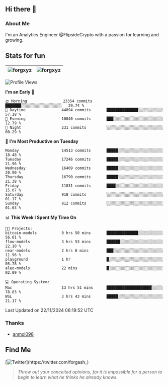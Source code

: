 ## Hi there 👋

### About Me

I'm an Analytics Engineer @FlipsideCrypto with a passion for learning and growing.
  
## Stats for fun

| <img align="center" src="https://github-readme-streak-stats.herokuapp.com/?user=forgxyz&theme=tokyonight" alt="forgxyz" /> | <img align="center" src="https://github-readme-stats.vercel.app/api?username=forgxyz&theme=tokyonight&show_icons=true" alt="forgxyz" /> |
| ------------- |------------- |


<!--START_SECTION:waka-->
![Profile Views](http://img.shields.io/badge/Profile%20Views-0-blue)

**I'm an Early 🐤** 

```text
🌞 Morning                23354 commits       ███████░░░░░░░░░░░░░░░░░░   29.74 % 
🌆 Daytime                44894 commits       ██████████████░░░░░░░░░░░   57.18 % 
🌃 Evening                10040 commits       ███░░░░░░░░░░░░░░░░░░░░░░   12.79 % 
🌙 Night                  231 commits         ░░░░░░░░░░░░░░░░░░░░░░░░░   00.29 % 
```
📅 **I'm Most Productive on Tuesday** 

```text
Monday                   14513 commits       █████░░░░░░░░░░░░░░░░░░░░   18.48 % 
Tuesday                  17246 commits       █████░░░░░░░░░░░░░░░░░░░░   21.96 % 
Wednesday                16409 commits       █████░░░░░░░░░░░░░░░░░░░░   20.90 % 
Thursday                 16790 commits       █████░░░░░░░░░░░░░░░░░░░░   21.38 % 
Friday                   11831 commits       ████░░░░░░░░░░░░░░░░░░░░░   15.07 % 
Saturday                 918 commits         ░░░░░░░░░░░░░░░░░░░░░░░░░   01.17 % 
Sunday                   812 commits         ░░░░░░░░░░░░░░░░░░░░░░░░░   01.03 % 
```


📊 **This Week I Spent My Time On** 

```text
🐱‍💻 Projects: 
bitcoin-models           9 hrs 50 mins       ██████████████░░░░░░░░░░░   56.01 % 
flow-models              3 hrs 53 mins       ██████░░░░░░░░░░░░░░░░░░░   22.10 % 
near-models              2 hrs 6 mins        ███░░░░░░░░░░░░░░░░░░░░░░   11.96 % 
playground               1 hr                █░░░░░░░░░░░░░░░░░░░░░░░░   05.78 % 
aleo-models              22 mins             █░░░░░░░░░░░░░░░░░░░░░░░░   02.09 % 

💻 Operating System: 
Mac                      13 hrs 51 mins      ████████████████████░░░░░   78.83 % 
WSL                      3 hrs 43 mins       █████░░░░░░░░░░░░░░░░░░░░   21.17 % 
```


 Last Updated on 22/11/2024 06:19:52 UTC
<!--END_SECTION:waka-->

### Thanks
 - [anmol098](https://github.com/anmol098/waka-readme-stats/)
  
## Find Me
[![Twitter](https://img.shields.io/twitter/url/https/twitter.com/forgash_.svg?style=social&label=Follow%20%40forgash_)](https://twitter.com/forgash_)


> *Throw out your conceited opinions, for it is impossible for a person to begin to learn what he thinks he already knows.* 
